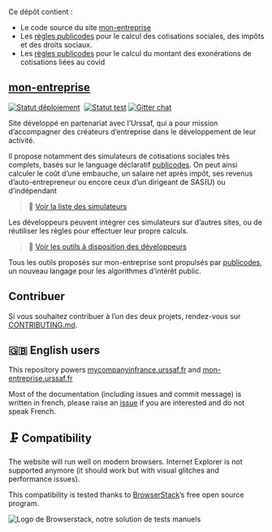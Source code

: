 Ce dépôt contient :

-   Le code source du site [mon-entreprise](https://mon-entreprise.urssaf.fr)
-   Les [règles publicodes](https://github.com/betagouv/mon-entreprise/tree/master/modele-social) pour le calcul des cotisations sociales, des impôts et des droits sociaux.
-   Les [règles publicodes](https://github.com/betagouv/mon-entreprise/tree/master/exoneration-covid) pour le calcul du montant des exonérations de cotisations liées au covid

## [mon-entreprise](https://mon-entreprise.urssaf.fr)</a>

[![Statut déploiement](https://github.com/betagouv/mon-entreprise/actions/workflows/deploy.yaml/badge.svg?branch=master)](https://github.com/betagouv/mon-entreprise/actions/workflows/deploy.yaml?query=branch%3Amaster++)&nbsp;
[![Statut test](https://github.com/betagouv/mon-entreprise/actions/workflows/test.yaml/badge.svg?branch=master)](https://github.com/betagouv/mon-entreprise/actions/workflows/test.yaml?query=branch%3Amaster++)
[![Gitter chat](https://badges.gitter.im/mon-entreprise/community.png)](https://gitter.im/mon-entreprise/community)

Site développé en partenariat avec l’Urssaf, qui a pour mission d’accompagner des créateurs d’entreprise dans le développement de leur activité.

Il propose notamment des simulateurs de cotisations sociales très complets, basés sur le language déclaratif [publicodes](https://publi.codes). On peut ainsi calculer le coût d’une embauche, un salaire net après impôt, ses revenus d’auto-entrepreneur ou encore ceux d’un dirigeant de SAS(U) ou d’indépendant

> 🧮 [Voir la liste des simulateurs](https://mon-entreprise.urssaf.fr/simulateurs)

Les développeurs peuvent intégrer ces simulateurs sur d’autres sites, ou de réutiliser les règles pour effectuer leur propre calculs.

> 🧰 [Voir les outils à disposition des développeurs](https://mon-entreprise.urssaf.fr/int%C3%A9gration)

Tous les outils proposés sur mon-entreprise sont propulsés par [publicodes](https://publi.codes), un nouveau langage pour les algorithmes d’intérêt public.

## Contribuer

Si vous souhaitez contribuer à l’un des deux projets, rendez-vous sur [CONTRIBUTING.md](./CONTRIBUTING.md).

## 🇬🇧 English users

This repository powers [mycompanyinfrance.urssaf.fr](https://mycompanyinfrance.urssaf.fr) and [mon-entreprise.urssaf.fr](https://mon-entreprise.urssaf.fr)

Most of the documentation (including issues and commit message) is written in french, please raise an [issue](https://github.com/betagouv/mon-entreprise/issues/new) if you are interested and do not speak French.

## 🗜️ Compatibility

The website will run well on modern browsers. Internet Explorer is not supported anymore (it should work but with visual glitches and performance issues).

This compatibility is tested thanks to [BrowserStack](http://browserstack.com/)’s free open source program.

![Logo de Browserstack, notre solution de tests manuels](https://i.imgur.com/dQwLjXA.png)
